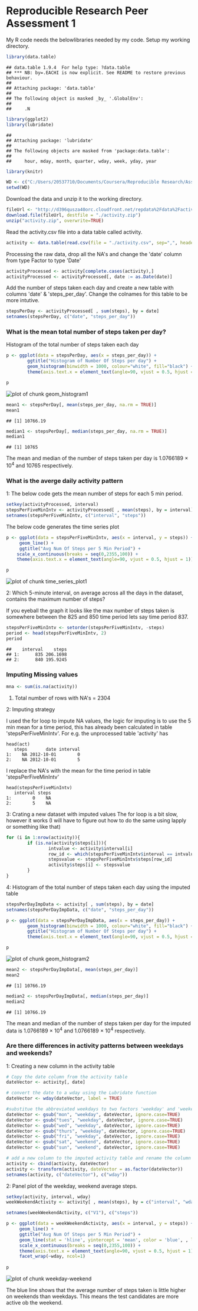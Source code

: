 Reproducible Research Peer Assessment 1
=======================================

My R code needs the belowlibraries needed by my code.
Setup my working directory.


```r
library(data.table)
```

```
## data.table 1.9.4  For help type: ?data.table
## *** NB: by=.EACHI is now explicit. See README to restore previous behaviour.
## 
## Attaching package: 'data.table'
## 
## The following object is masked _by_ '.GlobalEnv':
## 
##     .N
```

```r
library(ggplot2)
library(lubridate)
```

```
## 
## Attaching package: 'lubridate'
## 
## The following objects are masked from 'package:data.table':
## 
##     hour, mday, month, quarter, wday, week, yday, year
```

```r
library(knitr)

WD <- c("C:/Users/20537710/Documents/Coursera/Reproducible Research/Assignment-1/RepData_PeerAssessment1")
setwd(WD)
```

Download the data and unzip it to the working directory.


```r
fileUrl <- "http://d396qusza40orc.cloudfront.net/repdata%2Fdata%2Factivity.zip"
download.file(fileUrl, destfile = "./activity.zip")
unzip("activity.zip", overwrite=TRUE)
```

Read the activity.csv file into a data table called activity.


```r
activity <- data.table(read.csv(file = "./activity.csv", sep=",", header = TRUE))
```

Processing the raw data, drop all the NA's and change the 'date' column from type Factor to type 'Date'


```r
activityProcessed <- activity[complete.cases(activity),]
activityProcessed <- activityProcessed[, date := as.Date(date)]
```

Add the number of steps taken each day and create a new table with columns 'date' & 'steps_per_day'. Change the colnames for this table to be more intutive.


```r
stepsPerDay <- activityProcessed[ , sum(steps), by = date]
setnames(stepsPerDay, c("date", "steps_per_day"))
```

### What is the mean total number of steps taken per day?

Histogram of the total number of steps taken each day


```r
p <- ggplot(data = stepsPerDay, aes(x = steps_per_day)) + 
        ggtitle("Histogram of Number Of Steps per day") +
        geom_histogram(binwidth = 1000, colour="white", fill="black") +
        theme(axis.text.x = element_text(angle=90, vjust = 0.5, hjust = 1))

p
```

![plot of chunk geom_histogram1](figure/geom_histogram1-1.png) 


```r
mean1 <- stepsPerDay[, mean(steps_per_day, na.rm = TRUE)]
mean1
```

```
## [1] 10766.19
```

```r
median1 <- stepsPerDay[, median(steps_per_day, na.rm = TRUE)]
median1
```

```
## [1] 10765
```

The mean and median of the number of steps taken per day is 1.0766189 &times; 10<sup>4</sup> and 10765 respectively.

### What is the averge daily activity pattern

1: The below code gets the mean number of steps for each 5 min period.


```r
setkey(activityProcessed, interval)
stepsPerFiveMinIntv <- activityProcessed[ , mean(steps), by = interval]
setnames(stepsPerFiveMinIntv, c("interval", "steps"))
```

The below code generates the time series plot

```r
p <- ggplot(data = stepsPerFiveMinIntv, aes(x = interval, y = steps)) +
     geom_line() +
     ggtitle("Avg Num Of Steps per 5 Min Period") +
    scale_x_continuous(breaks = seq(0,2355,100)) +
    theme(axis.text.x = element_text(angle=90, vjust = 0.5, hjust = 1))

p
```

![plot of chunk time_series_plot1](figure/time_series_plot1-1.png) 

2: Which 5-minute interval, on average across all the days in the dataset, contains the maximum number of steps?

If you eyeball the graph it looks like the max number of steps taken is somewhere between the 825 and 850 time period lets say time period 837.


```r
stepsPerFiveMinIntv <- setorder(stepsPerFiveMinIntv, -steps)
period <- head(stepsPerFiveMinIntv, 2)
period
```

```
##    interval    steps
## 1:      835 206.1698
## 2:      840 195.9245
```

### Imputing Missing values


```r
mna <- sum(is.na(activity))
```
1. Total number of rows with NA's = 2304

2: Imputing strategy

I used the for loop to impute NA values, the logic for imputing is to use the 5 min mean for a time period, this has already been calculated in table 'stepsPerFiveMinIntv'. For e.g. the unprocessed table 'activity' has 

```
head(act)
   steps       date interval
1:    NA 2012-10-01        0
2:    NA 2012-10-01        5
```

I replace the NA's with the mean for the time period in table 'stepsPerFiveMinIntv'

```
head(stepsPerFiveMinIntv)
   interval steps
1:        0    NA
2:        5    NA
```

3: Crating a new dataset with imputed values
The for loop is a bit slow, however it works (I will have to figure out how to do the same using lapply or something like that)


```r
for (i in 1:nrow(activity)){
        if (is.na(activity$steps[i])){
                intvalue <- activity$interval[i]
                row_id <- which(stepsPerFiveMinIntv$interval == intvalue)
                stepsvalue <- stepsPerFiveMinIntv$steps[row_id]
                activity$steps[i] <- stepsvalue
        }
}
```


4: Histogram of the total number of steps taken each day using the imputed table


```r
stepsPerDayImpData <- activity[ , sum(steps), by = date]
setnames(stepsPerDayImpData, c("date", "steps_per_day"))
```



```r
p <- ggplot(data = stepsPerDayImpData, aes(x = steps_per_day)) + 
        geom_histogram(binwidth = 1000, colour="white", fill="black") +
        ggtitle("Histogram of Number Of Steps per day") +
        theme(axis.text.x = element_text(angle=90, vjust = 0.5, hjust = 1))

p
```

![plot of chunk geom_histogram2](figure/geom_histogram2-1.png) 


```r
mean2 <- stepsPerDayImpData[, mean(steps_per_day)]
mean2
```

```
## [1] 10766.19
```

```r
median2 <- stepsPerDayImpData[, median(steps_per_day)]
median2
```

```
## [1] 10766.19
```

The mean and median of the number of steps taken per day for the imputed data is 1.0766189 &times; 10<sup>4</sup> and 1.0766189 &times; 10<sup>4</sup> respectively.

### Are there differences in activity patterns between weekdays and weekends?

1: Creating a new column in the activity table 


```r
# Copy the date column from the activity table
dateVector <- activity[, date]

# convert the date to a wday using the Lubridate function
dateVector <- wday(dateVector, label = TRUE)

#substitue the abbreviated weekdays to two factors 'weekday' and 'weekend'
dateVector <- gsub("mon", "weekday", dateVector, ignore.case=TRUE)
dateVector <- gsub("tues", "weekday", dateVector, ignore.case=TRUE)
dateVector <- gsub("wed", "weekday", dateVector, ignore.case=TRUE)
dateVector <- gsub("thurs", "weekday", dateVector, ignore.case=TRUE)
dateVector <- gsub("fri", "weekday", dateVector, ignore.case=TRUE)
dateVector <- gsub("sat", "weekend", dateVector, ignore.case=TRUE)
dateVector <- gsub("sun", "weekend", dateVector, ignore.case=TRUE)

# add a new column to the imputed activity table and rename the column names
activity <- cbind(activity, dateVector)
activity <- transform(activity, dateVector = as.factor(dateVector))
setnames(activity, c("dateVector"), c("wday"))
```

2: Panel plot of the weekday, weekend average steps.


```r
setkey(activity, interval, wday)
weekWeekendActivity <- activity[ , mean(steps), by = c("interval", "wday")]

setnames(weekWeekendActivity, c("V1"), c("steps"))

p <- ggplot(data = weekWeekendActivity, aes(x = interval, y = steps)) +
     geom_line() +
     ggtitle("Avg Num Of Steps per 5 Min Period") +
     geom_line(stat = 'hline', yintercept = 'mean', color = 'blue', , linetype = 2) +
     scale_x_continuous(breaks = seq(0,2355,100)) +
     theme(axis.text.x = element_text(angle=90, vjust = 0.5, hjust = 1)) +
     facet_wrap(~wday, ncol=1)
     
p
```

![plot of chunk weekday-weekend](figure/weekday-weekend-1.png) 

The blue line shows that the average number of steps taken is little higher on weekends than weekdays. This means the test candidates are more active ob the weekend.

